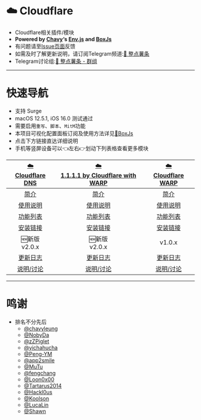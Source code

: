 # ☁️ Cloudflare
  * Cloudflare相关插件/模块
  * **Powered by [Chavy](https://github.com/chavyleung)‘s [Env.js](https://github.com/chavyleung/scripts/blob/master/Env.js) and [BoxJs](https://chavyleung.gitbook.io/boxjs/)**
  * 有问题请至[Issue页面](https://github.com/VirgilClyne/Cloudflare/issues)反馈
  * 如需及时了解更新说明，请订阅Telegram频道:[🍟 整点薯条](https://t.me/GetSomeFriesChannel)
  * Telegram讨论组:[🍟 整点薯条 - 群组](https://t.me/GetSomeFries)

---
# 快速导航
  * 支持 Surge
  * macOS 12.5.1, iOS 16.0 测试通过
  * 需要启用`重写`、`脚本`、`MitM`功能
  * 本项目可视化配置面板订阅及使用方法详见[🧰BoxJs](../../wiki/🧰BoxJs)
  * 点击下方链接直达详细说明
  * 手机等竖屏设备可以👈左右👉划动下列表格查看更多模块

| [☁️<br>Cloudflare DNS](../../wiki/☁%EF%B8%8F-Cloudflare-DNS) | [☁️<br>1.1.1.1 by Cloudflare with WARP](../../wiki/☁%EF%B8%8F-1.1.1.1-by-Cloudflare-with-WARP) | [☁️<br>Cloudflare WARP](../../wiki/☁%EF%B8%8F-Cloudflare-WARP) |
| :---: | :---: | :---: |
| [简介](../../wiki/☁%EF%B8%8F-Cloudflare-DNS#简介) | [简介](../../wiki/☁%EF%B8%8F-1.1.1.1-by-Cloudflare-with-WARP#简介) | [简介](../../wiki/☁%EF%B8%8F-Cloudflare-WARP#简介) |
| [使用说明](../../wiki/☁%EF%B8%8F-Cloudflare-DNS#使用说明) | [使用说明](../../wiki/☁%EF%B8%8F-1.1.1.1-by-Cloudflare-with-WARP#使用说明) | [使用说明](../../wiki/☁%EF%B8%8F-Cloudflare-WARP#使用说明) |
| [功能列表](../../wiki/☁%EF%B8%8F-Cloudflare-DNS#功能列表) | [功能列表](../../wiki/☁%EF%B8%8F-1.1.1.1-by-Cloudflare-with-WARP#功能列表) | [功能列表](../../wiki/☁%EF%B8%8F-Cloudflare-WARP#功能列表) |
| [安装链接](../../wiki/☁%EF%B8%8F-Cloudflare-DNS#安装链接) | [安装链接](../../wiki/☁%EF%B8%8F-1.1.1.1-by-Cloudflare-with-WARP#安装链接) | [安装链接](../../wiki/☁%EF%B8%8F-Cloudflare-WARP#安装链接) |
| 🆕新版<br>v2.0.x | 🆕新版<br>v2.0.x | v1.0.x |
| [更新日志](../../wiki/☁%EF%B8%8F-Cloudflare-DNS#更新日志) | [更新日志](../../wiki/☁%EF%B8%8F-1.1.1.1-by-Cloudflare-with-WARP#更新日志) | [更新日志](../../wiki/☁%EF%B8%8F-Cloudflare-WARP#更新日志) |
| [说明/讨论](https://t.me/GetSomeFriesChannel/) | [说明/讨论](https://t.me/GetSomeFriesChannel/) | [说明/讨论](https://t.me/GetSomeFriesChannel/) |

---
# 鸣谢
* 排名不分先后
  * [@chavyleung](https://github.com/chavyleung)
  * [@NobyDa](https://github.com/NobyDa)
  * [@zZPiglet](https://github.com/zZPiglet)
  * [@yichahucha](https://github.com/yichahucha)
  * [@Peng-YM](https://github.com/Peng-YM)
  * [@app2smile](https://github.com/app2smile)
  * [@MuTu](https://github.com/githubdulong)
  * [@fengchang](https://github.com/fengchang)
  * [@Loon0x00](https://github.com/Loon0x00)
  * [@Tartarus2014](https://github.com/Tartarus2014)
  * [@Hackl0us](https://github.com/Hackl0us)
  * [@Koolson](https://github.com/Koolson)
  * [@LucaLin](https://github.com/LucaLin233)
  * [@Shawn](https://github.com/KOP-XIAO)
